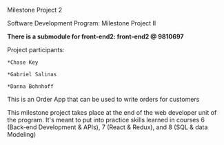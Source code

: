 Milestone Project 2

Software Development Program: Milestone Project II

****There is a submodule for front-end2:  front-end2 @ 9810697****


Project participants:
    
    *Chase Key
    
    *Gabriel Salinas
    
    *Danna Bohnhoff

This is an Order App that can be used to write orders for customers

This milestone project takes place at the end of the web developer unit of the program. It's meant to put into practice skills learned in courses 6 (Back-end Development & APIs), 7 (React & Redux), and 8 (SQL & data Modeling)

